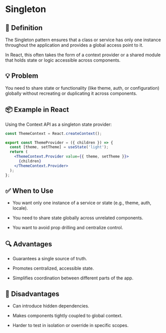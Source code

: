 # Singleton

## 🧭 Definition

The Singleton pattern ensures that a class or service has only one instance throughout the application and provides a global access point to it.

In React, this often takes the form of a context provider or a shared module that holds state or logic accessible across components.

## 💡 Problem

You need to share state or functionality (like theme, auth, or configuration) globally without recreating or duplicating it across components.

## 📦 Example in React

Using the Context API as a singleton state provider:

```jsx
const ThemeContext = React.createContext();

export const ThemeProvider = ({ children }) => {
  const [theme, setTheme] = useState('light');
  return (
    <ThemeContext.Provider value={{ theme, setTheme }}>
      {children}
    </ThemeContext.Provider>
  );
};
```

## ✅ When to Use

- You want only one instance of a service or state (e.g., theme, auth, locale).

- You need to share state globally across unrelated components.

- You want to avoid prop drilling and centralize control.

## 🔍 Advantages

- Guarantees a single source of truth.

- Promotes centralized, accessible state.

- Simplifies coordination between different parts of the app.

## 🚫 Disadvantages

- Can introduce hidden dependencies.

- Makes components tightly coupled to global context.

- Harder to test in isolation or override in specific scopes.